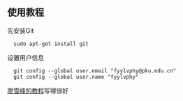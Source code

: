 ## 使用教程
先安装Git
```
  sudo apt-get install git
```
设置用户信息
```
  git config --global user.email "fyylvphy@pku.edu.cn"
  git config --global user.name "fyylvphy"
```
[廖雪峰的教程](https://www.liaoxuefeng.com/wiki/896043488029600/896827951938304#0)写得很好
